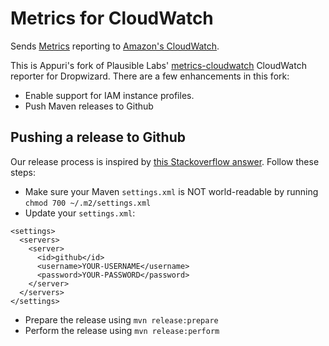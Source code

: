 # Metrics for CloudWatch
Sends [Metrics](https://github.com/codahale/metrics/) reporting to [Amazon's CloudWatch](http://aws.amazon.com/cloudwatch/).

This is Appuri's fork of Plausible Labs' [metrics-cloudwatch](https://github.com/plausiblelabs/metrics-cloudwatch)
CloudWatch reporter for Dropwizard. There are a few enhancements in this fork:

- Enable support for IAM instance profiles.
- Push Maven releases to Github

## Pushing a release to Github

Our release process is inspired by [this Stackoverflow answer](http://stackoverflow.com/questions/14013644/hosting-a-maven-repository-on-github).
Follow these steps:

- Make sure your Maven `settings.xml` is NOT world-readable by running `chmod 700 ~/.m2/settings.xml`
- Update your `settings.xml`:

```
<settings>
  <servers>
    <server>
      <id>github</id>
      <username>YOUR-USERNAME</username>
      <password>YOUR-PASSWORD</password>
    </server>
  </servers>
</settings>
```

- Prepare the release using `mvn release:prepare`
- Perform the release using `mvn release:perform`
